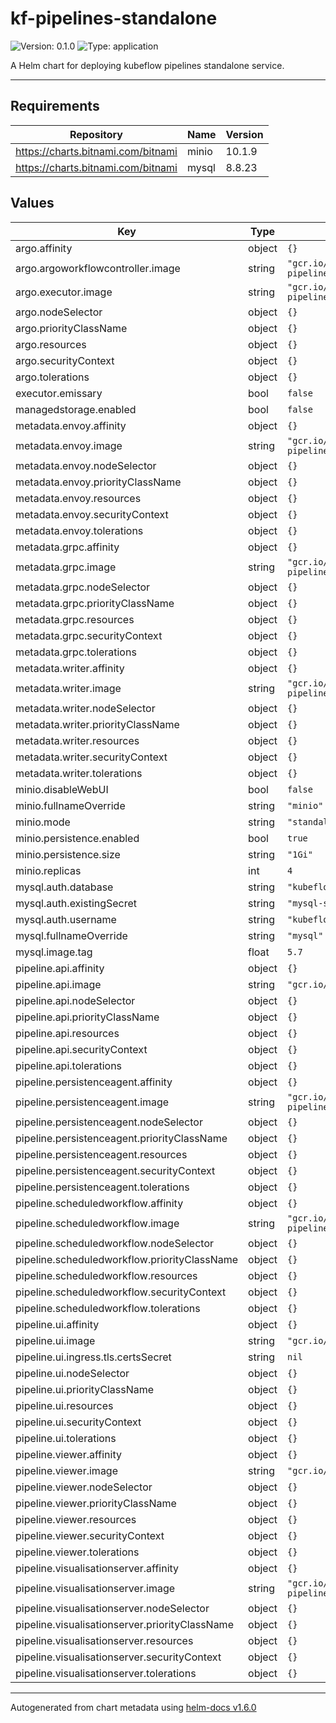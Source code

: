 # kf-pipelines-standalone

![Version: 0.1.0](https://img.shields.io/badge/Version-0.1.0-informational?style=flat-square) ![Type: application](https://img.shields.io/badge/Type-application-informational?style=flat-square)

A Helm chart for deploying kubeflow pipelines standalone service.

-------------------------

## Requirements

| Repository | Name | Version |
|------------|------|---------|
| https://charts.bitnami.com/bitnami | minio | 10.1.9 |
| https://charts.bitnami.com/bitnami | mysql | 8.8.23 |

## Values

| Key | Type | Default | Description |
|-----|------|---------|-------------|
| argo.affinity | object | `{}` |  |
| argo.argoworkflowcontroller.image | string | `"gcr.io/ml-pipeline/google/pipelines/argoworkflowcontroller:1.8.0"` |  |
| argo.executor.image | string | `"gcr.io/ml-pipeline/google/pipelines/argoexecutor:1.8.0"` |  |
| argo.nodeSelector | object | `{}` |  |
| argo.priorityClassName | object | `{}` |  |
| argo.resources | object | `{}` |  |
| argo.securityContext | object | `{}` |  |
| argo.tolerations | object | `{}` |  |
| executor.emissary | bool | `false` |  |
| managedstorage.enabled | bool | `false` |  |
| metadata.envoy.affinity | object | `{}` |  |
| metadata.envoy.image | string | `"gcr.io/ml-pipeline/google/pipelines/metadataenvoy:1.8.0"` |  |
| metadata.envoy.nodeSelector | object | `{}` |  |
| metadata.envoy.priorityClassName | object | `{}` |  |
| metadata.envoy.resources | object | `{}` |  |
| metadata.envoy.securityContext | object | `{}` |  |
| metadata.envoy.tolerations | object | `{}` |  |
| metadata.grpc.affinity | object | `{}` |  |
| metadata.grpc.image | string | `"gcr.io/ml-pipeline/google/pipelines/metadataserver:1.8.0"` |  |
| metadata.grpc.nodeSelector | object | `{}` |  |
| metadata.grpc.priorityClassName | object | `{}` |  |
| metadata.grpc.resources | object | `{}` |  |
| metadata.grpc.securityContext | object | `{}` |  |
| metadata.grpc.tolerations | object | `{}` |  |
| metadata.writer.affinity | object | `{}` |  |
| metadata.writer.image | string | `"gcr.io/ml-pipeline/google/pipelines/metadatawriter:1.8.0"` |  |
| metadata.writer.nodeSelector | object | `{}` |  |
| metadata.writer.priorityClassName | object | `{}` |  |
| metadata.writer.resources | object | `{}` |  |
| metadata.writer.securityContext | object | `{}` |  |
| metadata.writer.tolerations | object | `{}` |  |
| minio.disableWebUI | bool | `false` |  |
| minio.fullnameOverride | string | `"minio"` |  |
| minio.mode | string | `"standalone"` |  |
| minio.persistence.enabled | bool | `true` |  |
| minio.persistence.size | string | `"1Gi"` |  |
| minio.replicas | int | `4` |  |
| mysql.auth.database | string | `"kubeflow"` |  |
| mysql.auth.existingSecret | string | `"mysql-secret"` |  |
| mysql.auth.username | string | `"kubeflow"` |  |
| mysql.fullnameOverride | string | `"mysql"` |  |
| mysql.image.tag | float | `5.7` |  |
| pipeline.api.affinity | object | `{}` |  |
| pipeline.api.image | string | `"gcr.io/ml-pipeline/google/pipelines/apiserver:1.8.0"` |  |
| pipeline.api.nodeSelector | object | `{}` |  |
| pipeline.api.priorityClassName | object | `{}` |  |
| pipeline.api.resources | object | `{}` |  |
| pipeline.api.securityContext | object | `{}` |  |
| pipeline.api.tolerations | object | `{}` |  |
| pipeline.persistenceagent.affinity | object | `{}` |  |
| pipeline.persistenceagent.image | string | `"gcr.io/ml-pipeline/google/pipelines/persistenceagent:1.8.0"` |  |
| pipeline.persistenceagent.nodeSelector | object | `{}` |  |
| pipeline.persistenceagent.priorityClassName | object | `{}` |  |
| pipeline.persistenceagent.resources | object | `{}` |  |
| pipeline.persistenceagent.securityContext | object | `{}` |  |
| pipeline.persistenceagent.tolerations | object | `{}` |  |
| pipeline.scheduledworkflow.affinity | object | `{}` |  |
| pipeline.scheduledworkflow.image | string | `"gcr.io/ml-pipeline/google/pipelines/scheduledworkflow:1.8.0"` |  |
| pipeline.scheduledworkflow.nodeSelector | object | `{}` |  |
| pipeline.scheduledworkflow.priorityClassName | object | `{}` |  |
| pipeline.scheduledworkflow.resources | object | `{}` |  |
| pipeline.scheduledworkflow.securityContext | object | `{}` |  |
| pipeline.scheduledworkflow.tolerations | object | `{}` |  |
| pipeline.ui.affinity | object | `{}` |  |
| pipeline.ui.image | string | `"gcr.io/ml-pipeline/google/pipelines/frontend:1.8.0"` |  |
| pipeline.ui.ingress.tls.certsSecret | string | `nil` |  |
| pipeline.ui.nodeSelector | object | `{}` |  |
| pipeline.ui.priorityClassName | object | `{}` |  |
| pipeline.ui.resources | object | `{}` |  |
| pipeline.ui.securityContext | object | `{}` |  |
| pipeline.ui.tolerations | object | `{}` |  |
| pipeline.viewer.affinity | object | `{}` |  |
| pipeline.viewer.image | string | `"gcr.io/ml-pipeline/google/pipelines/viewercrd:1.8.0"` |  |
| pipeline.viewer.nodeSelector | object | `{}` |  |
| pipeline.viewer.priorityClassName | object | `{}` |  |
| pipeline.viewer.resources | object | `{}` |  |
| pipeline.viewer.securityContext | object | `{}` |  |
| pipeline.viewer.tolerations | object | `{}` |  |
| pipeline.visualisationserver.affinity | object | `{}` |  |
| pipeline.visualisationserver.image | string | `"gcr.io/ml-pipeline/google/pipelines/visualizationserver:1.8.0"` |  |
| pipeline.visualisationserver.nodeSelector | object | `{}` |  |
| pipeline.visualisationserver.priorityClassName | object | `{}` |  |
| pipeline.visualisationserver.resources | object | `{}` |  |
| pipeline.visualisationserver.securityContext | object | `{}` |  |
| pipeline.visualisationserver.tolerations | object | `{}` |  |

----------------------------------------------
Autogenerated from chart metadata using [helm-docs v1.6.0](https://github.com/norwoodj/helm-docs/releases/v1.6.0)
